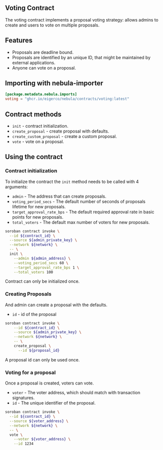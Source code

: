 ## Voting Contract

The voting contract implements a proposal voting strategy: allows admins to create and users to vote on multiple proposals.

## Features

* Proposals are deadline bound.
* Proposals are identified by an unique ID, that might be maintained by external applications.
* Anyone can vote on a proposal.


## Importing with nebula-importer

````toml
[package.metadata.nebula.imports]
voting = "ghcr.io/eigerco/nebula/contracts/voting:latest"
````

## Contract methods

* `init` - contract initialization.
* `create_proposal` - create proposal with defaults.
* `create_custom_proposal` - create a custom proposal.
* `vote` - vote on a proposal.

## Using the contract

### Contract initialization

To initialize the contract the `init` method needs to be called with 4 arguments:
- `admin` - The address that can create proposals.
- `voting_period_secs` - The default number of seconds of proposals lifetime for new proposals.
- `target_approval_rate_bps` - The default required approval rate in basic points for new proposals.
- `total_voters` - The default max number of voters for new proposals.

```bash
soroban contract invoke \
  --id ${contract_id} \
  --source ${admin_private_key} \
  --network ${network} \
  -- \
  init \
    --admin ${admin_address} \
    --voting_period_secs 60 \
    --target_approval_rate_bps 1 \
    --total_voters 100
```
Contract can only be initialized once.

### Creating Proposals

And admin can create a proposal with the defaults.
* `id` - id of the proposal

```bash
soroban contract invoke \
    --id ${contract_id} \
    --source ${admin_private_key} \
    --network ${network} \
    -- \
    create_proposal \
      --id ${proposal_id}
```
A proposal id can only be used once.

### Voting for a proposal

Once a proposal is created, voters can vote.
* `voter` - The voter address, which should match with transaction signatures.
* `id` - The unique identifier of the proposal.

```bash
soroban contract invoke \
  --id ${contract_id} \
  --source ${voter_address} \
  --network ${network} \
  -- \
  vote \
    --voter ${voter_address} \
    --id 1234
```
